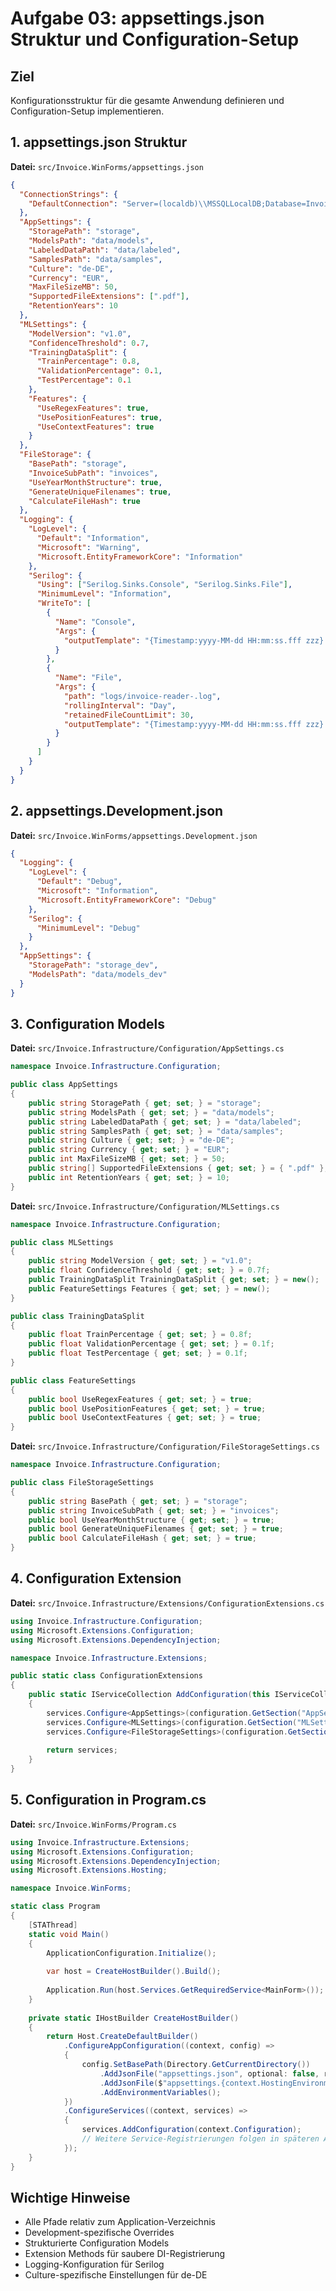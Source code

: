 # Aufgabe 03: appsettings.json Struktur und Configuration-Setup

## Ziel
Konfigurationsstruktur für die gesamte Anwendung definieren und Configuration-Setup implementieren.

## 1. appsettings.json Struktur

**Datei:** `src/Invoice.WinForms/appsettings.json`

```json
{
  "ConnectionStrings": {
    "DefaultConnection": "Server=(localdb)\\MSSQLLocalDB;Database=Invoice;Trusted_Connection=True;TrustServerCertificate=True;"
  },
  "AppSettings": {
    "StoragePath": "storage",
    "ModelsPath": "data/models",
    "LabeledDataPath": "data/labeled",
    "SamplesPath": "data/samples",
    "Culture": "de-DE",
    "Currency": "EUR",
    "MaxFileSizeMB": 50,
    "SupportedFileExtensions": [".pdf"],
    "RetentionYears": 10
  },
  "MLSettings": {
    "ModelVersion": "v1.0",
    "ConfidenceThreshold": 0.7,
    "TrainingDataSplit": {
      "TrainPercentage": 0.8,
      "ValidationPercentage": 0.1,
      "TestPercentage": 0.1
    },
    "Features": {
      "UseRegexFeatures": true,
      "UsePositionFeatures": true,
      "UseContextFeatures": true
    }
  },
  "FileStorage": {
    "BasePath": "storage",
    "InvoiceSubPath": "invoices",
    "UseYearMonthStructure": true,
    "GenerateUniqueFilenames": true,
    "CalculateFileHash": true
  },
  "Logging": {
    "LogLevel": {
      "Default": "Information",
      "Microsoft": "Warning",
      "Microsoft.EntityFrameworkCore": "Information"
    },
    "Serilog": {
      "Using": ["Serilog.Sinks.Console", "Serilog.Sinks.File"],
      "MinimumLevel": "Information",
      "WriteTo": [
        {
          "Name": "Console",
          "Args": {
            "outputTemplate": "{Timestamp:yyyy-MM-dd HH:mm:ss.fff zzz} [{Level:u3}] {Message:lj}{NewLine}{Exception}"
          }
        },
        {
          "Name": "File",
          "Args": {
            "path": "logs/invoice-reader-.log",
            "rollingInterval": "Day",
            "retainedFileCountLimit": 30,
            "outputTemplate": "{Timestamp:yyyy-MM-dd HH:mm:ss.fff zzz} [{Level:u3}] {Message:lj}{NewLine}{Exception}"
          }
        }
      ]
    }
  }
}
```

## 2. appsettings.Development.json

**Datei:** `src/Invoice.WinForms/appsettings.Development.json`

```json
{
  "Logging": {
    "LogLevel": {
      "Default": "Debug",
      "Microsoft": "Information",
      "Microsoft.EntityFrameworkCore": "Debug"
    },
    "Serilog": {
      "MinimumLevel": "Debug"
    }
  },
  "AppSettings": {
    "StoragePath": "storage_dev",
    "ModelsPath": "data/models_dev"
  }
}
```

## 3. Configuration Models

**Datei:** `src/Invoice.Infrastructure/Configuration/AppSettings.cs`

```csharp
namespace Invoice.Infrastructure.Configuration;

public class AppSettings
{
    public string StoragePath { get; set; } = "storage";
    public string ModelsPath { get; set; } = "data/models";
    public string LabeledDataPath { get; set; } = "data/labeled";
    public string SamplesPath { get; set; } = "data/samples";
    public string Culture { get; set; } = "de-DE";
    public string Currency { get; set; } = "EUR";
    public int MaxFileSizeMB { get; set; } = 50;
    public string[] SupportedFileExtensions { get; set; } = { ".pdf" };
    public int RetentionYears { get; set; } = 10;
}
```

**Datei:** `src/Invoice.Infrastructure/Configuration/MLSettings.cs`

```csharp
namespace Invoice.Infrastructure.Configuration;

public class MLSettings
{
    public string ModelVersion { get; set; } = "v1.0";
    public float ConfidenceThreshold { get; set; } = 0.7f;
    public TrainingDataSplit TrainingDataSplit { get; set; } = new();
    public FeatureSettings Features { get; set; } = new();
}

public class TrainingDataSplit
{
    public float TrainPercentage { get; set; } = 0.8f;
    public float ValidationPercentage { get; set; } = 0.1f;
    public float TestPercentage { get; set; } = 0.1f;
}

public class FeatureSettings
{
    public bool UseRegexFeatures { get; set; } = true;
    public bool UsePositionFeatures { get; set; } = true;
    public bool UseContextFeatures { get; set; } = true;
}
```

**Datei:** `src/Invoice.Infrastructure/Configuration/FileStorageSettings.cs`

```csharp
namespace Invoice.Infrastructure.Configuration;

public class FileStorageSettings
{
    public string BasePath { get; set; } = "storage";
    public string InvoiceSubPath { get; set; } = "invoices";
    public bool UseYearMonthStructure { get; set; } = true;
    public bool GenerateUniqueFilenames { get; set; } = true;
    public bool CalculateFileHash { get; set; } = true;
}
```

## 4. Configuration Extension

**Datei:** `src/Invoice.Infrastructure/Extensions/ConfigurationExtensions.cs`

```csharp
using Invoice.Infrastructure.Configuration;
using Microsoft.Extensions.Configuration;
using Microsoft.Extensions.DependencyInjection;

namespace Invoice.Infrastructure.Extensions;

public static class ConfigurationExtensions
{
    public static IServiceCollection AddConfiguration(this IServiceCollection services, IConfiguration configuration)
    {
        services.Configure<AppSettings>(configuration.GetSection("AppSettings"));
        services.Configure<MLSettings>(configuration.GetSection("MLSettings"));
        services.Configure<FileStorageSettings>(configuration.GetSection("FileStorage"));
        
        return services;
    }
}
```

## 5. Configuration in Program.cs

**Datei:** `src/Invoice.WinForms/Program.cs`

```csharp
using Invoice.Infrastructure.Extensions;
using Microsoft.Extensions.Configuration;
using Microsoft.Extensions.DependencyInjection;
using Microsoft.Extensions.Hosting;

namespace Invoice.WinForms;

static class Program
{
    [STAThread]
    static void Main()
    {
        ApplicationConfiguration.Initialize();
        
        var host = CreateHostBuilder().Build();
        
        Application.Run(host.Services.GetRequiredService<MainForm>());
    }
    
    private static IHostBuilder CreateHostBuilder()
    {
        return Host.CreateDefaultBuilder()
            .ConfigureAppConfiguration((context, config) =>
            {
                config.SetBasePath(Directory.GetCurrentDirectory())
                    .AddJsonFile("appsettings.json", optional: false, reloadOnChange: true)
                    .AddJsonFile($"appsettings.{context.HostingEnvironment.EnvironmentName}.json", optional: true)
                    .AddEnvironmentVariables();
            })
            .ConfigureServices((context, services) =>
            {
                services.AddConfiguration(context.Configuration);
                // Weitere Service-Registrierungen folgen in späteren Aufgaben
            });
    }
}
```

## Wichtige Hinweise
- Alle Pfade relativ zum Application-Verzeichnis
- Development-spezifische Overrides
- Strukturierte Configuration Models
- Extension Methods für saubere DI-Registrierung
- Logging-Konfiguration für Serilog
- Culture-spezifische Einstellungen für de-DE

